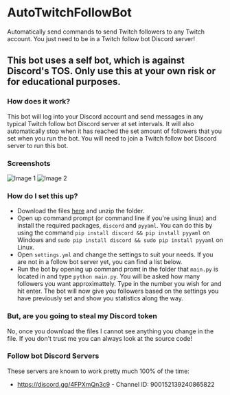 # AutoTwitchFollowBot
Automatically send commands to send Twitch followers to any Twitch account. You just need to be in a Twitch follow bot Discord server!

## This bot uses a self bot, which is against Discord's TOS. Only use this at your own risk or for educational purposes.

### How does it work?
This bot will log into your Discord account and send messages in any typical Twitch follow bot Discord server at set intervals. It will also automatically stop when it has reached the set amount of followers that you set when you run the bot.
You will need to join a Twitch follow bot Discord server to run this bot.

### Screenshots
![Image 1](https://i.ibb.co/rHfnJmf/Screenshot-2021-11-10-180340.png)
![Image 2](https://i.ibb.co/F3CftWF/Screenshot-2021-11-10-180321.png)

### How do I set this up?
- Download the files [here](https://github.com/thomaskeig/AutoTwitchFollowBot/archive/refs/heads/main.zip) and unzip the folder.
- Open up command prompt (or command line if you're using linux) and install the required packages, `discord` and `pyyaml`. You can do this by using the command `pip install discord && pip install pyyaml` on Windows and `sudo pip install discord && sudo pip install pyyaml` on Linux.
- Open `settings.yml` and change the settings to suit your needs. If you are not in a follow bot server yet, you can find a list below.
- Run the bot by opening up command promt in the folder that `main.py` is located in and type `python main.py`. You will be asked how many followers you want approximattely. Type in the number you wish for and hit enter. The bot will now give you followers based on the settings you have previously set and show you statistics along the way.

### But, are you going to steal my Discord token
No, once you download the files I cannot see anything you change in the file. If you don't trust me you can always look at the source code!

### Follow bot Discord Servers
These servers are known to work pretty much 100% of the time:
- https://discord.gg/4FPXmQn3c9 - Channel ID: 900152139240865822
